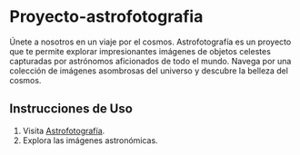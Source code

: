 # Proyecto-astrofotografia
Únete a nosotros en un viaje por el cosmos. Astrofotografía es un proyecto que te permite explorar impresionantes imágenes de objetos celestes capturadas por astrónomos aficionados de todo el mundo. Navega por una colección de imágenes asombrosas del universo y descubre la belleza del cosmos.
## Instrucciones de Uso
1. Visita [Astrofotografía]([https://www.ejemplo.com](https://proyecto-astrofotografia.netlify.app/)).
2. Explora las imágenes astronómicas.
